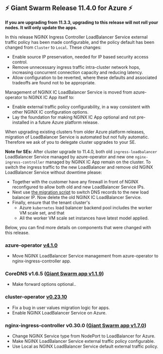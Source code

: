 ## :zap:  Giant Swarm Release 11.4.0 for Azure :zap:

**If you are upgrading from 11.3.3, upgrading to this release will not roll your nodes. It will only update the apps.**

In this release NGINX Ingress Controller LoadBalancer Service external traffic policy has been made configurable, and the policy default has been changed from `Cluster` to `Local`. These changes:

- Enable source IP preservation, needed for IP based security access control.
- Remove unnecessary ingress traffic intra-cluster network hops, increasing concurrent connection capacity and reducing latency.
- Allow configuration to be reverted, where these defaults and associated tradeoffs are found not to be appropriate.

Management of NGINX IC LoadBalancer Service is moved from azure-operator to NGINX IC App itself to:

- Enable external traffic policy configurability, in a way consistent with other NGINX IC configuration options.
- Lay the foundation for making NGINX IC App optional and not pre-installed in a future Azure platform release.

When upgrading existing clusters from older Azure platform releases, migration of LoadBalancer Service is automated but not fully automatic. Therefore we ask of you to delegate cluster upgrades to your SE.

**Note for SEs:** After cluster upgrade to 11.4.0, both old `ingress-loadbalancer` LoadBalancer Service managed by azure-operator and new one `nginx-ingress-controller` managed by NGINX IC App remain on the cluster. To switch the ingress traffic to the new LoadBalancer and remove old NGINX LoadBalancer Service without downtime please:

- Together with the customer have any firewall in front of NGINX reconfigured to allow both old and new LoadBalancer Service IPs.
- Next use [the migration script](https://github.com/giantswarm/azure-operator/blob/master/scripts/migrate-nginx-ingress-controller.sh) to switch DNS records to the new load balancer IP. Now delete the old NGINX IC LoadBalancer Service.
- Finally, ensure that the tenant cluster's
  - Azure `kubernetes` load balancer backend pool includes the worker VM scale set, and that
  - All the worker VM scale set instances have latest model applied.

Below, you can find more details on components that were changed with this release.

### azure-operator [v4.1.0](https://github.com/giantswarm/azure-operator/releases/tag/v4.1.0)

- Move NGINX LoadBalancer Service management from azure-operator to nginx-ingress-controller app.

### CoreDNS v1.6.5 ([Giant Swarm app v1.1.9](https://github.com/giantswarm/coredns-app/blob/master/CHANGELOG.md#v119-2020-05-04))

- Make forward options optional..

### cluster-operator [v0.23.10](https://github.com/giantswarm/cluster-operator/releases/tag/v0.23.10)

- Fix a bug in user values migration logic for apps.
- Enable NGINX LoadBalancer Service on Azure.

### nginx-ingress-controller v0.30.0 ([Giant Swarm app v1.7.0](https://github.com/giantswarm/nginx-ingress-controller-app/blob/master/CHANGELOG.md#v170-2020-06-23))

- Change NGINX Service type from NodePort to LoadBalancer for Azure.
- Make NGINX LoadBalancer Service external traffic policy configurable.
- Use Local as NGINX LoadBalancer Service default external traffic policy.
